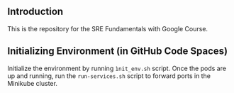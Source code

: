 ## Introduction
This is the repository for the SRE Fundamentals with Google Course. 

## Initializing Environment (in GitHub Code Spaces)
Initialize the environment by running ```ìnit_env.sh``` script. Once the pods are up and running, run the ```run-services.sh``` script to forward ports in the Minikube cluster. 

